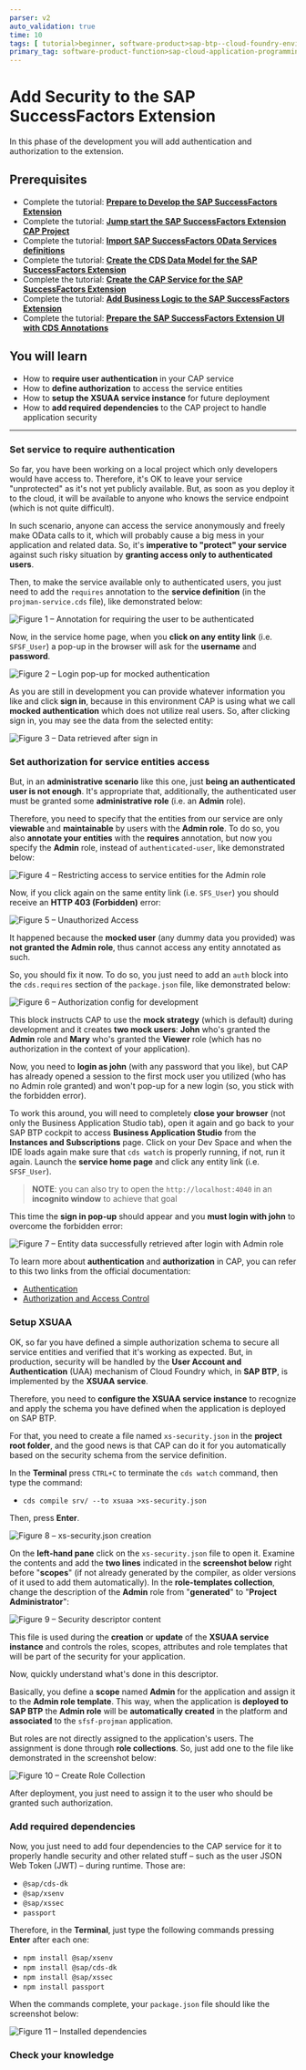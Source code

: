 ```yaml
---
parser: v2
auto_validation: true
time: 10
tags: [ tutorial>beginner, software-product>sap-btp--cloud-foundry-environment]
primary_tag: software-product-function>sap-cloud-application-programming-model
---
```


# Add Security to the SAP SuccessFactors Extension
<!-- description --> In this phase of the development you will add authentication and authorization to the extension.

## Prerequisites
 - Complete the tutorial: [**Prepare to Develop the SAP SuccessFactors Extension**](cap-extend-sfsf-intro)
 - Complete the tutorial: [**Jump start the SAP SuccessFactors Extension CAP Project**](cap-extend-sfsf-jumpstart)
 - Complete the tutorial: [**Import SAP SuccessFactors OData Services definitions**](cap-extend-sfsf-import-services)
 - Complete the tutorial: [**Create the CDS Data Model for the SAP SuccessFactors Extension**](cap-extend-sfsf-data-model)
 - Complete the tutorial: [**Create the CAP Service for the SAP SuccessFactors Extension**](cap-extend-sfsf-create-service)
 - Complete the tutorial: [**Add Business Logic to the SAP SuccessFactors Extension**](cap-extend-sfsf-add-logic)
 - Complete the tutorial: [**Prepare the SAP SuccessFactors Extension UI with CDS Annotations**](cap-extend-sfsf-ui-annotations)

## You will learn
  - How to **require user authentication** in your CAP service
  - How to **define authorization** to access the service entities
  - How to **setup the XSUAA service instance** for future deployment
  - How to **add required dependencies** to the CAP project to handle application security

---

### Set service to require authentication


So far, you have been working on a local project which only developers would have access to. Therefore, it's OK to leave your service "unprotected" as it's not yet publicly available. But, as soon as you deploy it to the cloud, it will be available to anyone who knows the service endpoint (which is not quite difficult).

In such scenario, anyone can access the service anonymously and freely make OData calls to it, which will probably cause a big mess in your application and related data. So, it's **imperative to "protect" your service** against such risky situation by **granting access only to authenticated users**.

Then, to make the service available only to authenticated users, you just need to add the `requires` annotation to the **service definition** (in the `projman-service.cds` file), like demonstrated below:

![Figure 1 – Annotation for requiring the user to be authenticated](require-auth.png)

Now, in the service home page, when you **click on any entity link** (i.e. `SFSF_User`) a pop-up in the browser will ask for the **username** and **password**.

![Figure 2 – Login pop-up for mocked authentication](login-pop-up.png)

As you are still in development you can provide whatever information you like and click **sign in**, because in this environment CAP is using what we call **mocked authentication** which does not utilize real users. So, after clicking sign in, you may see the data from the selected entity:

![Figure 3 – Data retrieved after sign in](sfsf-users.png)


### Set authorization for service entities access


But, in an **administrative scenario** like this one, just **being an authenticated user is not enough**. It's appropriate that, additionally, the authenticated user must be granted some **administrative role** (i.e. an **Admin** role).

Therefore, you need to specify that the entities from our service are only **viewable** and **maintainable** by users with the **Admin role**. To do so, you also **annotate your entities** with the **requires** annotation, but now you specify the **Admin** role, instead of `authenticated-user`, like demonstrated below:

![Figure 4 – Restricting access to service entities for the Admin role](admin-role.png)

Now, if you click again on the same entity link (i.e. `SFS_User`) you should receive an **HTTP 403 (Forbidden)** error:

![Figure 5 – Unauthorized Access](unauthorized.png)

It happened because the **mocked user** (any dummy data you provided) was **not granted the Admin role**, thus cannot access any entity annotated as such.

So, you should fix it now. To do so, you just need to add an `auth` block into the `cds.requires` section of the `package.json` file, like demonstrated below:

![Figure 6 – Authorization config for development](mock-auth.png)

This block instructs CAP to use the **mock strategy** (which is default) during development and it creates **two mock users**: **John** who's granted the **Admin** role and **Mary** who's granted the **Viewer** role (which has no authorization in the context of your application).

Now, you need to **login as john** (with any password that you like), but CAP has already opened a session to the first mock user you utilized (who has no Admin role granted) and won't pop-up for a new login (so, you stick with the forbidden error).

To work this around, you will need to completely **close your browser** (not only the Business Application Studio tab), open it again and go back to your SAP BTP cockpit to access **Business Application Studio** from the **Instances and Subscriptions** page. Click on your Dev Space and when the IDE loads again make sure that `cds watch` is properly running, if not, run it again. Launch the **service home page** and click any entity link (i.e. `SFSF_User`).

> **NOTE**: you can also try to open the `http://localhost:4040` in an **incognito window** to achieve that goal

This time the **sign in pop-up** should appear and you **must login with john** to overcome the forbidden error:

![Figure 7 – Entity data successfully retrieved after login with Admin role](sfsf-users.png)

To learn more about **authentication** and **authorization** in CAP, you can refer to this two links from the official documentation:

- [Authentication](https://cap.cloud.sap/docs/node.js/authentication)
- [Authorization and Access Control](https://cap.cloud.sap/docs/guides/authorization)


### Setup XSUAA


OK, so far you have defined a simple authorization schema to secure all service entities and verified that it's working as expected. But, in production, security will be handled by the **User Account and Authentication** (UAA) mechanism of Cloud Foundry which, in **SAP BTP**, is implemented by the **XSUAA service**.

Therefore, you need to **configure the XSUAA service instance** to recognize and apply the schema you have defined when the application is deployed on SAP BTP.

For that, you need to create a file named `xs-security.json` in the **project root folder**, and the good news is that CAP can do it for you automatically based on the security schema from the service definition.

In the **Terminal** press `CTRL+C` to terminate the `cds watch` command, then type the command:

- `cds compile srv/ --to xsuaa >xs-security.json`

Then, press **Enter**.

![Figure 8 – xs-security.json creation](xs-security.png)

On the **left-hand pane** click on the `xs-security.json` file to open it. Examine the contents and add the **two lines** indicated in the **screenshot below** right before "**scopes**" (if not already generated by the compiler, as older versions of it used to add them automatically). In the **role-templates collection**, change the description of the **Admin** role from "**generated**" to "**Project Administrator**":

![Figure 9 – Security descriptor content](security-desc.png)

This file is used during the **creation** or **update** of the **XSUAA service instance** and controls the roles, scopes, attributes and role templates that will be part of the security for your application.

Now, quickly understand what's done in this descriptor.

Basically, you define a **scope** named **Admin** for the application and assign it to the **Admin role template**. This way, when the application is **deployed to SAP BTP** the **Admin role** will be **automatically created** in the platform and **associated** to the `sfsf-projman` application.

But roles are not directly assigned to the application's users. The assignment is done through **role collections**. So, just add one to the file like demonstrated in the screenshot below:

![Figure 10 – Create Role Collection](role-collection.png)

After deployment, you just need to assign it to the user who should be granted such authorization.


### Add required dependencies


Now, you just need to add four dependencies to the CAP service for it to properly handle security and other related stuff – such as the user JSON Web Token (JWT) – during runtime. Those are:

- `@sap/cds-dk`
- `@sap/xsenv`
- `@sap/xssec`
- `passport`

Therefore, in the **Terminal**, just type the following commands pressing **Enter** after each one:

- `npm install @sap/xsenv`
- `npm install @sap/cds-dk`
- `npm install @sap/xssec`
- `npm install passport`

When the commands complete, your `package.json` file should like the screenshot below:

![Figure 11 – Installed dependencies](additional-deps.png)


### Check your knowledge





